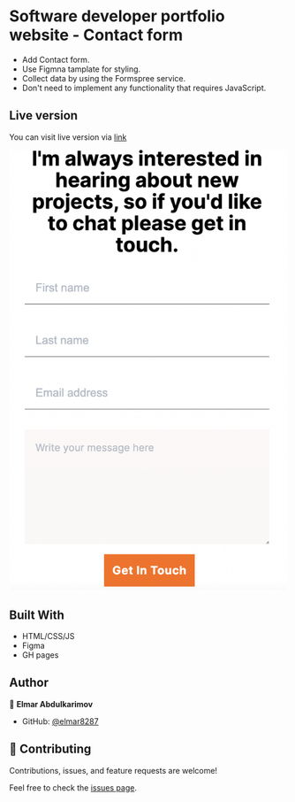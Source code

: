 # Software developer portfolio website - Contact form

* Add Contact form.
* Use Figmna tamplate for styling.
* Collect data by using the Formspree service.
* Don't need to implement any functionality that requires JavaScript.


## Live version
You can visit live version via [link](https://elmar8287.github.io/contact-form/)

![Screen shot](./media/png/contact-form.png)

## Built With

- HTML/CSS/JS
- Figma
- GH pages

## Author

👤 **Elmar Abdulkarimov**

- GitHub: [@elmar8287](https://github.com/elmar8287)

## 🤝 Contributing

Contributions, issues, and feature requests are welcome!

Feel free to check the [issues page](../../issues/).